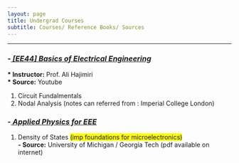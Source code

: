 ```yaml
---
layout: page
title: Undergrad Courses
subtitle: Courses/ Reference Books/ Sources
---
```



-----------

### -<EM><U> [EE44] Basics of Electrical Engineering </U></EM>
<b> * Instructor:</b> Prof. Ali Hajimiri <br> <b> * Source:</b> Youtube
1. Circuit Fundalmentals
2. Nodal Analysis    (notes can referred from : Imperial College London)

### -<EM><U> Applied Physics for EEE </U></EM>

1. Density of States <span style="background-color: #FFFF00">(imp foundations for microelectronics)</span>
   <br> <b> - Source:</b> University of Michigan / Georgia Tech  (pdf available on internet)



